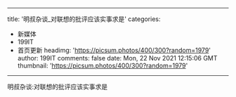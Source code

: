 
---
title: '明叔杂谈_对联想的批评应该实事求是'
categories: 
 - 新媒体
 - 199IT
 - 首页更新
headimg: 'https://picsum.photos/400/300?random=1979'
author: 199IT
comments: false
date: Mon, 22 Nov 2021 12:15:06 GMT
thumbnail: 'https://picsum.photos/400/300?random=1979'
---

<div>   
明叔杂谈:对联想的批评应该实事求是  
</div>
            